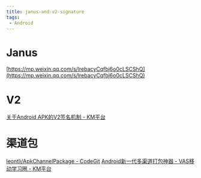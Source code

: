 ```yaml
---
title: janus-and-v2-signature
tags:
 - Android
---
```


# Janus
[https://mp.weixin.qq.com/s/lrebacyCqfbj6o0cLSCShQ](https://mp.weixin.qq.com/s/lrebacyCqfbj6o0cLSCShQ)

# V2
[关于Android APK的V2签名机制 - KM平台](http://km.oa.com/articles/show/348927?kmref=base_recommend)

# 渠道包
[leontli/ApkChannelPackage - CodeGit](http://git.code.oa.com/leontli/ApkChannelPackage)
[Android新一代多渠道打包神器 - VAS移动学习圈 - KM平台](http://km.oa.com/group/21772/articles/show/300231?kmref=kb_categories)